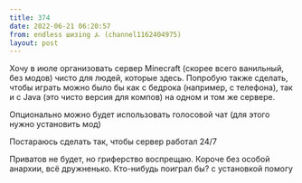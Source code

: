 ```yaml
---
title: 374
date: 2022-06-21 06:20:57
from: endless шизing ⍼ (channel1162404975)
layout: post
---
```


Хочу в июле организовать сервер Minecraft (скорее всего ванильный, без модов) чисто для людей, которые здесь.
Попробую также сделать, чтобы играть можно было бы как с бедрока (например, с телефона), так и с Java (это чисто версия для компов) на одном и том же сервере.

Опционально можно будет использовать голосовой чат (для этого нужно установить мод)

Постараюсь сделать так, чтобы сервер работал 24/7

Приватов не будет, но гриферство воспрещаю. Короче без особой анархии, всё дружненько.
Кто-нибудь поиграл бы?
с установкой помогу
